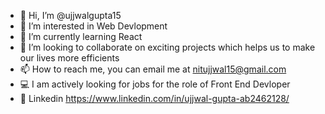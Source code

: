 - 👋 Hi, I’m @ujjwalgupta15
- 👀 I’m interested in Web Devlopment
- 🌱 I’m currently learning React
- 💞️ I’m looking to collaborate on exciting projects which helps us to make our lives more efficients
- 📫 How to reach me, you can email me at nitujjwal15@gmail.com
- 💻 I am actively looking for jobs for the role of Front End Devloper
- 📌 Linkedin https://www.linkedin.com/in/ujjwal-gupta-ab2462128/

<!---
ujjwalgupta15/ujjwalgupta15 is a ✨ special ✨ repository because its `README.md` (this file) appears on your GitHub profile.
You can click the Preview link to take a look at your changes.
--->

